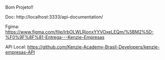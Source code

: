 Bom Projeto!! 

Doc: http://localhost:3333/api-documentation/

Fgima: https://www.figma.com/file/lrbOLWLRjonxYYVOxeLEQm/%5BM2%5D-%F0%9F%8F%81-Entrega---Kenzie-Empresas

APi Local: https://github.com/Kenzie-Academy-Brasil-Developers/kenzie-empresas-API
